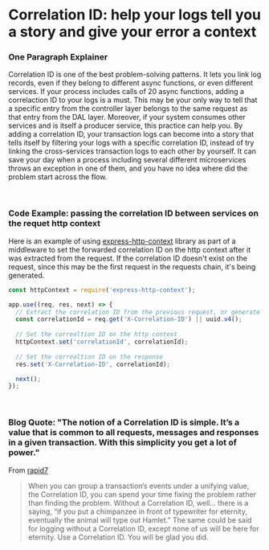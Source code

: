 # Correlation ID: help your logs tell you a story and give your error a context

### One Paragraph Explainer

Correlation ID is one of the best problem-solving patterns. It lets you link log records, even if they belong to different async functions, or even different services. If your process includes calls of 20 async functions, adding a correlaction ID to your logs is a must. This may be your only way to tell that a specific entry from the controller layer belongs to the same request as that entry from the DAL layer.
Moreover, if your system consumes other services and is itself a producer service, this practice can help you. By adding a correlation ID, your transaction logs can become into a story that tells itself by filtering your logs with a specific correlation ID, instead of try linking the cross-services transaction logs to each other by yourself. It can save your day when a process including several different microservices throws an exception in one of them, and you have no idea where did the problem start across the flow.

<br/>

### Code Example: passing the correlation ID between services on the requet http context
Here is an example of using [express-http-context](https://www.npmjs.com/package/express-http-context) library as part of a middleware to set the forwarded correlation ID on the http context after it was extracted from the request. 
If the correlation ID doesn't exist on the request, since this may be the first request in the requests chain, it's being generated.

```javascript
const httpContext = require('express-http-context');

app.use((req, res, next) => {
  // Extract the correlation ID from the previous request, or generate it if this is the first request in the transaction
  const correlationId = req.get('X-Correlation-ID') || uuid.v4();
  
  // Set the correaltion ID on the http context
  httpContext.set('correlationId', correlationId);
  
  // Set the correaltion ID on the response
  res.set('X-Correlation-ID', correlationId);

  next();
});
```
<br/>

### Blog Quote: "The notion of a Correlation ID is simple. It’s a value that is common to all requests, messages and responses in a given transaction. With this simplicity you get a lot of power."

From [rapid7](https://blog.rapid7.com/2016/12/23/the-value-of-correlation-ids/)

> When you can group a transaction’s events under a unifying value, the Correlation ID, you can spend your time fixing the problem rather than finding the problem. Without a Correlation ID, well… there is a saying, “if you put a chimpanzee in front of typewriter for eternity, eventually the animal will type out Hamlet.” The same could be said for logging without a Correlation ID, except none of us will be here for eternity. Use a Correlation ID. You will be glad you did.
